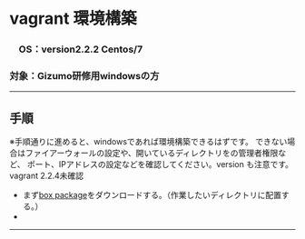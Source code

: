 # vagrant 環境構築
### 　OS：version2.2.2 Centos/7 
### 対象：Gizumo研修用windowsの方

---

## 手順

※手順通りに進めると、windowsであれば環境構築できるはずです。
できない場合はファイアーウォールの設定や、開いているディレクトリをの管理者権限など、
ポート、IPアドレスの設定などを確認してください。version も注意です。vagrant 2.2.4未確認

- まず[box package]()をダウンロードする。（作業したいディレクトリに配置する。）
- 


---
